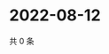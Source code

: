 # 2022-08-12

共 0 条

<!-- BEGIN WEIBO -->
<!-- 最后更新时间 Fri Aug 12 2022 04:04:11 GMT+0800 (China Standard Time) -->

<!-- END WEIBO -->
